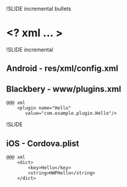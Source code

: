 !SLIDE incremental bullets

<!-- [Wrench Image] -->
# &lt;? xml ... &gt;

!SLIDE incremental

## Android - res/xml/config.xml 
## Blackbery - www/plugins.xml

    @@@ xml
	 	<plugin name="Hello" 
		   value="com.example.plugin.Hello"/>


!SLIDE

## iOS - Cordova.plist

	@@@ xml
		<dict>
			<key>Hello</key>
			<string>HWPHello</string>
		</dict>

